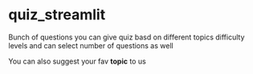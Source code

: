 # quiz_streamlit
Bunch of questions you can give quiz basd on different topics
difficulty levels and can select number of questions as well

You can also suggest your fav **topic** to us
